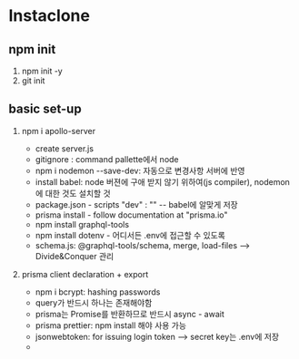 # Instaclone

## npm init

1. npm init -y
2. git init

## basic set-up

1. npm i apollo-server

   - create server.js
   - gitignore : command pallette에서 node
   - npm i nodemon --save-dev: 자동으로 변경사항 서버에 반영
   - install babel: node 버젼에 구애 받지 않기 위하여(js compiler), nodemon에 대한 것도 설치할 것
   - package.json - scripts "dev" : "" -- babel에 알맞게 저장
   - prisma install - follow documentation at "prisma.io"
   - npm install graphql-tools
   - npm install dotenv - 어디서든 .env에 접근할 수 있도록
   - schema.js: @graphql-tools/schema, merge, load-files --> Divide&Conquer 관리

2. prisma client declaration + export
   - npm i bcrypt: hashing passwords
   - query가 반드시 하나는 존재해야함
   - prisma는 Promise를 반환하므로 반드시 async - await
   - prisma prettier: npm install 해야 사용 가능
   - jsonwebtoken: for issuing login token --> secret key는 .env에 저장
   -
